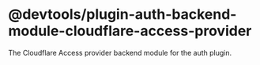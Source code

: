 # @devtools/plugin-auth-backend-module-cloudflare-access-provider

The Cloudflare Access provider backend module for the auth plugin.
